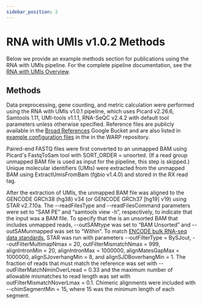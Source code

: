 ```yaml
---
sidebar_position: 2
---
```


# RNA with UMIs v1.0.2 Methods

Below we provide an example methods section for publications using the RNA with UMIs pipeline. For the complete pipeline documentation, see the [RNA with UMIs Overview](./README.md).

## Methods

Data preprocessing, gene counting, and metric calculation were performed using the RNA with UMIs v1.0.1 pipeline, which uses Picard v2.26.6, Samtools 1.11, UMI-tools v1.1.1, RNA-SeQC v2.4.2 with default tool parameters unless otherwise specified. Reference files are publicly available in the [Broad References](https://console.cloud.google.com/storage/browser/gcp-public-data--broad-references;tab=objects?pageState=(%22StorageObjectListTable%22:(%22f%22:%22%255B%255D%22))&prefix=&forceOnObjectsSortingFiltering=false) Google Bucket and are also listed in [example configuration files](https://github.com/broadinstitute/warp/tree/develop/pipelines/broad/rna_seq/test_inputs) in the in the WARP repository.

Paired-end FASTQ files were first converted to an unmapped BAM using Picard's FastqToSam tool with SORT_ORDER = unsorted. (If a read group unmapped BAM file is used as input for the pipeline, this step is skipped.) Unique molecular identifiers (UMIs) were extracted from the unmapped BAM using ExtractUmisFromBam (fgbio v1.4.0) and stored in the RX read tag.

After the extraction of UMIs, the unmapped BAM file was aligned to the GENCODE GRCh38 (hg38) v34 (or GENCODE GRCh37 [hg19] v19) using STAR v2.7.10a. The --readFilesType and --readFilesCommand parameters were set to “SAM PE” and “samtools view -h”, respectively, to indicate that the input was a BAM file. To specify that the is an unsorted BAM that includes unmapped reads, --outSAMtype was set to “BAM Unsorted” and --outSAMunmapped was set to “Within”. To match [ENCODE bulk RNA-seq data standards](https://www.encodeproject.org/data-standards/rna-seq/long-rnas/), STAR was run with parameters --outFilterType = BySJout, --outFilterMultimapNmax = 20, outFilterMismatchNmax = 999, alignIntronMin = 20, alignIntronMax = 1000000, alignMatesGapMax = 1000000, alignSJoverhangMin = 8, and alignSJDBoverhangMin = 1. The fraction of reads that must match the reference was set with --outFilterMatchNminOverLread = 0.33 and the maximum number of allowable mismatches to read length was set with outFilterMismatchNoverLmax = 0.1. Chimeric alignments were included with --chimSegmentMin = 15, where 15 was the minimum length of each segment.
